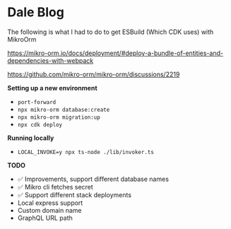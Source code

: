 # Dale Blog

The following is what I had to do to get ESBuild (Which CDK uses) with MikroOrm

https://mikro-orm.io/docs/deployment/#deploy-a-bundle-of-entities-and-dependencies-with-webpack

https://github.com/mikro-orm/mikro-orm/discussions/2219

**Setting up a new environment**

- `port-forward`
- `npx mikro-orm database:create`
- `npx mikro-orm migration:up`
- `npx cdk deploy`

**Running locally**

- `LOCAL_INVOKE=y npx ts-node ./lib/invoker.ts`

**TODO**

- ✅ Improvements, support different database names
- ✅ Mikro cli fetches secret
- ✅ Support different stack deployments
- Local express support
- Custom domain name
- GraphQL URL path
